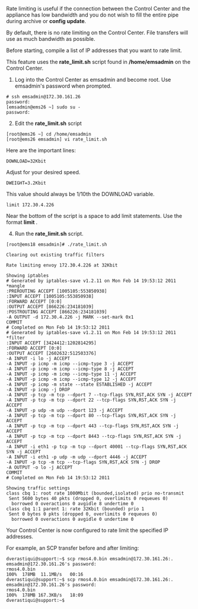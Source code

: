 <!-- 5.4 -->

Rate limiting is useful if the connection between the Control Center and the appliance has low bandwidth and you do not wish to fill the entire pipe during archive or **config update**.

By default, there is no rate limiting on the Control Center. File transfers will use as much bandwidth as possible.

Before starting, compile a list of IP addresses that you want to rate limit.

This feature uses the **rate_limit.sh** script found in **/home/emsadmin** on the Control Center.

1) Log into the Control Center as emsadmin and become root. Use emsadmin's password when prompted.

```
# ssh emsadmin@172.30.161.26
password: 
[emsadmin@ems26 ~] sudo su -
password:  
```

2) Edit the **rate_limit.sh** script

```
[root@ems26 ~] cd /home/emsadmin
[root@ems26 emsadmin] vi rate_limit.sh
```

Here are the important lines:

```
DOWNLOAD=32Kbit
``` 

Adjust for your desired speed.

```
DWEIGHT=3.2Kbit
```

This value should always be 1/10th the DOWNLOAD variable.

```
limit 172.30.4.226
```

Near the bottom of the script is a space to add limit statements. Use the format **limit <ip address>**.

4) Run the **rate_limit.sh** script.

```
[root@ems18 emsadmin]# ./rate_limit.sh 

Clearing out existing traffic filters

Rate limiting envoy 172.30.4.226 at 32Kbit

Showing iptables
# Generated by iptables-save v1.2.11 on Mon Feb 14 19:53:12 2011
*mangle
:PREROUTING ACCEPT [1005105:553850938]
:INPUT ACCEPT [1005105:553850938]
:FORWARD ACCEPT [0:0]
:OUTPUT ACCEPT [866226:234181039]
:POSTROUTING ACCEPT [866226:234181039]
-A OUTPUT -d 172.30.4.226 -j MARK --set-mark 0x1 
COMMIT
# Completed on Mon Feb 14 19:53:12 2011
# Generated by iptables-save v1.2.11 on Mon Feb 14 19:53:12 2011
*filter
:INPUT ACCEPT [3424412:1202814295]
:FORWARD ACCEPT [0:0]
:OUTPUT ACCEPT [2602632:512503376]
-A INPUT -i lo -j ACCEPT 
-A INPUT -p icmp -m icmp --icmp-type 3 -j ACCEPT 
-A INPUT -p icmp -m icmp --icmp-type 8 -j ACCEPT 
-A INPUT -p icmp -m icmp --icmp-type 11 -j ACCEPT 
-A INPUT -p icmp -m icmp --icmp-type 12 -j ACCEPT 
-A INPUT -p icmp -m state --state ESTABLISHED -j ACCEPT 
-A INPUT -p icmp -j DROP 
-A INPUT -p tcp -m tcp --dport 7 --tcp-flags SYN,RST,ACK SYN -j ACCEPT 
-A INPUT -p tcp -m tcp --dport 22 --tcp-flags SYN,RST,ACK SYN -j ACCEPT 
-A INPUT -p udp -m udp --dport 123 -j ACCEPT 
-A INPUT -p tcp -m tcp --dport 80 --tcp-flags SYN,RST,ACK SYN -j ACCEPT 
-A INPUT -p tcp -m tcp --dport 443 --tcp-flags SYN,RST,ACK SYN -j ACCEPT 
-A INPUT -p tcp -m tcp --dport 8443 --tcp-flags SYN,RST,ACK SYN -j ACCEPT 
-A INPUT -i eth1 -p tcp -m tcp --dport 40001 --tcp-flags SYN,RST,ACK SYN -j ACCEPT 
-A INPUT -i eth1 -p udp -m udp --dport 4446 -j ACCEPT 
-A INPUT -p tcp -m tcp --tcp-flags SYN,RST,ACK SYN -j DROP 
-A OUTPUT -o lo -j ACCEPT 
COMMIT
# Completed on Mon Feb 14 19:53:12 2011

Showing traffic settings
class cbq 1: root rate 1000Mbit (bounded,isolated) prio no-transmit
 Sent 5600 bytes 40 pkts (dropped 0, overlimits 0 requeues 0) 
  borrowed 0 overactions 0 avgidle 8 undertime 0
class cbq 1:1 parent 1: rate 32Kbit (bounded) prio 1
 Sent 0 bytes 0 pkts (dropped 0, overlimits 0 requeues 0) 
  borrowed 0 overactions 0 avgidle 0 undertime 0
```

Your Control Center is now configured to rate limit the specified IP addresses.

For example, an SCP transfer before and after limiting:

```
dverastiqui@support:~$ scp rmos4.0.bin emsadmin@172.30.161.26:.
emsadmin@172.30.161.26's password: 
rmos4.0.bin                                                                                       100%  178MB  11.1MB/s   00:16    
dverastiqui@support:~$ scp rmos4.0.bin emsadmin@172.30.161.26:.
emsadmin@172.30.161.26's password: 
rmos4.0.bin                                                                                       100%  178MB 167.3KB/s   18:09    
dverastiqui@support:~$ 
```
